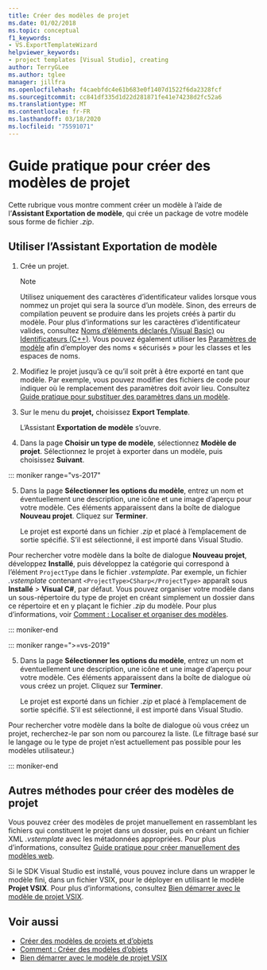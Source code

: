 ```yaml
---
title: Créer des modèles de projet
ms.date: 01/02/2018
ms.topic: conceptual
f1_keywords:
- VS.ExportTemplateWizard
helpviewer_keywords:
- project templates [Visual Studio], creating
author: TerryGLee
ms.author: tglee
manager: jillfra
ms.openlocfilehash: f4caebfdc4e61b683e0f1407d1522f6da2328fcf
ms.sourcegitcommit: cc841df335d1d22d281871fe41e74238d2fc52a6
ms.translationtype: MT
ms.contentlocale: fr-FR
ms.lasthandoff: 03/18/2020
ms.locfileid: "75591071"
---
```

# <a name="how-to-create-project-templates"></a>Guide pratique pour créer des modèles de projet

Cette rubrique vous montre comment créer un modèle à l’aide de l’**Assistant Exportation de modèle**, qui crée un package de votre modèle sous forme de fichier *.zip*.

## <a name="use-the-export-template-wizard"></a>Utiliser l’Assistant Exportation de modèle

1. Crée un projet.

    > [!NOTE]
    > Utilisez uniquement des caractères d’identificateur valides lorsque vous nommez un projet qui sera la source d’un modèle. Sinon, des erreurs de compilation peuvent se produire dans les projets créés à partir du modèle. Pour plus d’informations sur les caractères d’identificateur valides, consultez [Noms d’éléments déclarés (Visual Basic)](/dotnet/visual-basic/programming-guide/language-features/declared-elements/declared-element-names) ou [Identificateurs (C++)](/cpp/cpp/identifiers-cpp). Vous pouvez également utiliser les [Paramètres de modèle](../ide/template-parameters.md) afin d’employer des noms « sécurisés » pour les classes et les espaces de noms.

2. Modifiez le projet jusqu’à ce qu’il soit prêt à être exporté en tant que modèle. Par exemple, vous pouvez modifier des fichiers de code pour indiquer où le remplacement des paramètres doit avoir lieu. Consultez [Guide pratique pour substituer des paramètres dans un modèle](../ide/how-to-substitute-parameters-in-a-template.md).

3. Sur le menu du **projet,** choisissez **Export Template**.

   L’Assistant **Exportation de modèle** s’ouvre.

4. Dans la page **Choisir un type de modèle**, sélectionnez **Modèle de projet**. Sélectionnez le projet à exporter dans un modèle, puis choisissez **Suivant**.

::: moniker range="vs-2017"

5. Dans la page **Sélectionner les options du modèle**, entrez un nom et éventuellement une description, une icône et une image d’aperçu pour votre modèle. Ces éléments apparaissent dans la boîte de dialogue **Nouveau projet**. Cliquez sur **Terminer**.

   Le projet est exporté dans un fichier *.zip* et placé à l’emplacement de sortie spécifié. S’il est sélectionné, il est importé dans Visual Studio.

Pour rechercher votre modèle dans la boîte de dialogue **Nouveau projet**, développez **Installé**, puis développez la catégorie qui correspond à l’élément `ProjectType` dans le fichier *.vstemplate*. Par exemple, un fichier *.vstemplate* contenant `<ProjectType>CSharp</ProjectType>` apparaît sous **Installé** > **Visual C#**, par défaut. Vous pouvez organiser votre modèle dans un sous-répertoire du type de projet en créant simplement un dossier dans ce répertoire et en y plaçant le fichier *.zip* du modèle. Pour plus d’informations, voir [Comment : Localiser et organiser des modèles](../ide/how-to-locate-and-organize-project-and-item-templates.md).

::: moniker-end

::: moniker range=">=vs-2019"

5. Dans la page **Sélectionner les options du modèle**, entrez un nom et éventuellement une description, une icône et une image d’aperçu pour votre modèle. Ces éléments apparaissent dans la boîte de dialogue où vous créez un projet. Cliquez sur **Terminer**.

   Le projet est exporté dans un fichier *.zip* et placé à l’emplacement de sortie spécifié. S’il est sélectionné, il est importé dans Visual Studio.

Pour rechercher votre modèle dans la boîte de dialogue où vous créez un projet, recherchez-le par son nom ou parcourez la liste. (Le filtrage basé sur le langage ou le type de projet n’est actuellement pas possible pour les modèles utilisateur.)

::: moniker-end

## <a name="other-ways-to-create-project-templates"></a>Autres méthodes pour créer des modèles de projet

Vous pouvez créer des modèles de projet manuellement en rassemblant les fichiers qui constituent le projet dans un dossier, puis en créant un fichier XML *.vstemplate* avec les métadonnées appropriées. Pour plus d’informations, consultez [Guide pratique pour créer manuellement des modèles web](../ide/how-to-manually-create-web-templates.md).

Si le SDK Visual Studio est installé, vous pouvez inclure dans un wrapper le modèle fini, dans un fichier VSIX, pour le déployer en utilisant le modèle **Projet VSIX**. Pour plus d’informations, consultez [Bien démarrer avec le modèle de projet VSIX](../extensibility/getting-started-with-the-vsix-project-template.md).

## <a name="see-also"></a>Voir aussi

- [Créer des modèles de projets et d’objets](../ide/creating-project-and-item-templates.md)
- [Comment : Créer des modèles d’objets](../ide/how-to-create-item-templates.md)
- [Bien démarrer avec le modèle de projet VSIX](../extensibility/getting-started-with-the-vsix-project-template.md)
